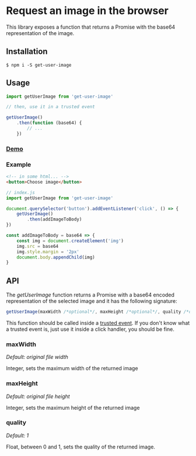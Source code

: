 # Request an image in the browser

This library exposes a function that returns a Promise with the base64 representation of the image.

## Installation

```
$ npm i -S get-user-image
```

## Usage

```javascript
import getUserImage from 'get-user-image'

// then, use it in a trusted event

getUserImage()
    .then(function (base64) {
        // ...
    })
```

### [Demo](https://repl.it/Jw7L/5)

### Example

```html
<!-- in some html... -->
<button>Choose image</button>
```


```javascript
// index.js
import getUserImage from 'get-user-image'

document.querySelector('button').addEventListener('click', () => {
    getUserImage()
        .then(addImageToBody)
})

const addImageToBody = base64 => {
    const img = document.createElement('img')
    img.src = base64
    img.style.margin = '2px'
    document.body.appendChild(img)
}
```


## API

The *getUserImage* function returns a Promise with a base64 encoded representation of the selected image and it has the following signature:

```javascript
getUserImage(maxWidth /*optional*/, maxHeight /*optional*/, quality /*optional*/)
```

This function should be called inside a [trusted event](https://developer.mozilla.org/en-US/docs/Web/API/Event/isTrusted). If you don't know what a trusted event is, just use it inside a click handler, you should be fine.

### maxWidth

*Default: original file width*

Integer, sets the maximum width of the returned image

### maxHeight

*Default: original file height*

Integer, sets the maximum height of the returned image

### quality

*Default: 1*

Float, between 0 and 1, sets the quality of the returned image.
